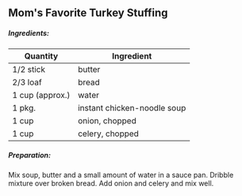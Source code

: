 
## Mom's Favorite Turkey Stuffing

##### Ingredients:
Quantity        |    Ingredient
--------------- | -------------------------------------
1/2 stick       | butter
2/3 loaf        | bread
1 cup (approx.) | water
1 pkg.          | instant chicken-noodle soup
1 cup           | onion, chopped
1 cup           | celery, chopped

##### Preparation:
Mix soup, butter and a small amount of water in a sauce pan. Dribble mixture over
broken bread.  Add onion and celery and mix well.

